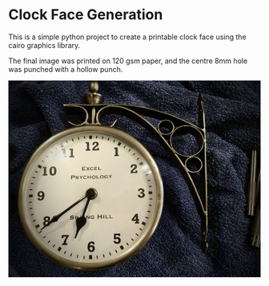 # Clock Face Generation

This is a simple python project to create a printable clock face using the cairo graphics library.

The final image was printed on 120 gsm paper, and the centre 8mm hole was punched with a hollow punch.

![clock face](docs/clockface.jpg?raw=true "Custom Clock Face")
